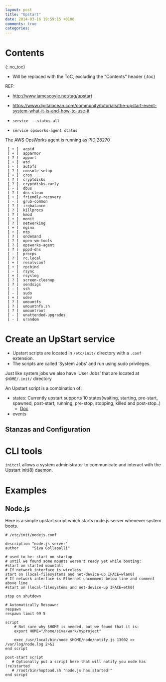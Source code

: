 ```yaml
---
layout: post
title: "Upstart"
date: 2014-03-16 19:59:15 +0100
comments: true
categories: 
---
```

# Contents
{:.no_toc}

* Will be replaced with the ToC, excluding the "Contents" header
{:toc}

REF:

* http://www.jamescoyle.net/tag/upstart
* https://www.digitalocean.com/community/tutorials/the-upstart-event-system-what-it-is-and-how-to-use-it

* `service  --status-all`
* `service opsworks-agent status`


The AWS OpsWorks agent is running as PID 28270


~~~
 [ + ]  acpid
 [ + ]  apparmor
 [ ? ]  apport
 [ + ]  atd
 [ - ]  autofs
 [ ? ]  console-setup
 [ + ]  cron
 [ ? ]  cryptdisks
 [ ? ]  cryptdisks-early
 [ - ]  dbus
 [ ? ]  dns-clean
 [ + ]  friendly-recovery
 [ - ]  grub-common
 [ ? ]  irqbalance
 [ ? ]  killprocs
 [ ? ]  kmod
 [ + ]  monit
 [ ? ]  networking
 [ + ]  nginx
 [ + ]  ntp
 [ ? ]  ondemand
 [ ? ]  open-vm-tools
 [ ? ]  opsworks-agent
 [ ? ]  pppd-dns
 [ - ]  procps
 [ ? ]  rc.local
 [ + ]  resolvconf
 [ + ]  rpcbind
 [ - ]  rsync
 [ + ]  rsyslog
 [ ? ]  screen-cleanup
 [ ? ]  sendsigs
 [ - ]  ssh
 [ - ]  sudo
 [ + ]  udev
 [ ? ]  umountfs
 [ ? ]  umountnfs.sh
 [ ? ]  umountroot
 [ - ]  unattended-upgrades
 [ - ]  urandom
~~~

# Create an UpStart service

* Upstart scripts are located in `/etc/init/` directory with a `.conf` extension.
* The scripts are called ‘System Jobs’ and run using sudo privileges.
 
    
Just like system jobs we also have ‘User Jobs’ that are located at `$HOME/.init/` directory

An Upstart script is a combination of:

* states: Currently upstart supports 10 states(waiting, starting, pre-start, spawned, post-start, running, pre-stop, stopping, killed and post-stop..)
  * [Doc](http://upstart.ubuntu.com/cookbook/#job-states)
* events

## Stanzas and Configuration



# CLI tools

`initctl` allows a system administrator to communicate and interact with the Upstart init(8) daemon.


# Examples

## Node.js

Here is a simple upstart script which starts node.js server whenever system boots.


~~~
# /etc/init/nodejs.conf
 
description "node.js server"
author      "Siva Gollapalli"
 
# used to be: start on startup
# until we found some mounts weren't ready yet while booting:
#start on started mountall
# If network interface is wireless
start on (local-filesystems and net-device-up IFACE=wlan0)
# If network interface is Ethernet uncomment below line and comment above line
#start on (local-filesystems and net-device-up IFACE=eth0)
 
stop on shutdown
 
# Automatically Respawn:
respawn
respawn limit 99 5
 
script
    # Not sure why $HOME is needed, but we found that it is:
    export HOME="/home/siva/work/myproject"
 
    exec /usr/local/bin/node $HOME/node/notify.js 13002 >> /var/log/node.log 2>&1
end script
 
post-start script
   # Optionally put a script here that will notify you node has (re)started
   # /root/bin/hoptoad.sh "node.js has started!"
end script
~~~
